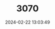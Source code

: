 ---
title: "3070"
category: "Breviceps macrops"
draft: false
date: 2024-02-22 13:03:49
languages:
  English: ["Desert Rain Frog"]
---